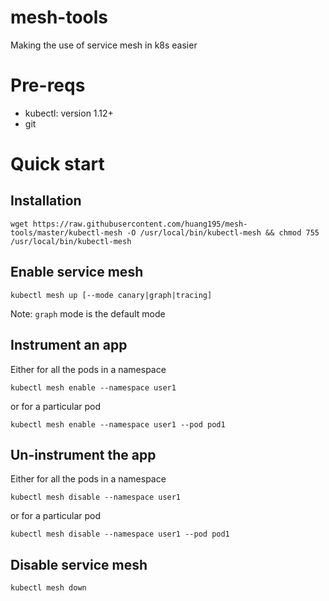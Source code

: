# mesh-tools

Making the use of service mesh in k8s easier

# Pre-reqs

* kubectl: version 1.12+
* git

# Quick start

## Installation

```
wget https://raw.githubusercontent.com/huang195/mesh-tools/master/kubectl-mesh -O /usr/local/bin/kubectl-mesh && chmod 755 /usr/local/bin/kubectl-mesh
```

## Enable service mesh 

```
kubectl mesh up [--mode canary|graph|tracing]
```
Note: `graph` mode is the default mode

## Instrument an app

Either for all the pods in a namespace

```
kubectl mesh enable --namespace user1
```

or for a particular pod

```
kubectl mesh enable --namespace user1 --pod pod1
```

## Un-instrument the app

Either for all the pods in a namespace
```
kubectl mesh disable --namespace user1
```

or for a particular pod

```
kubectl mesh disable --namespace user1 --pod pod1
```

## Disable service mesh

```
kubectl mesh down
```

